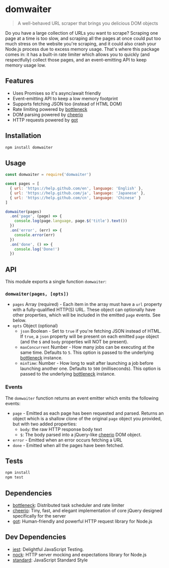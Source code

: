 # domwaiter

> A well-behaved URL scraper that brings you delicious DOM objects

Do you have a large collection of URLs you want to scrape? Scraping one page at a time is too slow, and scraping all the pages at once could put too much stress on the website you're scraping, and it could also crash your Node.js process due to excess memory usage. That's where this package comes in: it has a built-in rate limiter which allows you to quickly (and respectfully) collect those pages, and an event-emitting API to keep memory usage low.

## Features

- Uses Promises so it's async/await friendly
- Event-emitting API to keep a low memory footprint
- Supports fetching JSON too (instead of HTML DOM)
- Rate limiting powered by [bottleneck](https://ghub.io/bottleneck)
- DOM parsing powered by [cheerio](https://ghub.io/cheerio)
- HTTP requests powered by [got](https://ghub.io/got)

## Installation

```sh
npm install domwaiter
```

## Usage

```js
const domwaiter = require('domwaiter')

const pages = [
  { url: 'https://help.github.com/en', language: 'English' },
  { url: 'https://help.github.com/ja', language: 'Japanese' },
  { url: 'https://help.github.com/cn', language: 'Chinese' }
]

domwaiter(pages)
  .on('page', (page) => {
    console.log(page.language, page.$('title').text())
  })
  .on('error', (err) => {
    console.error(err)
  })
  .on('done', () => {
    console.log('Done!')
  })
```

## API

This module exports a single function `domwaiter`:

### `domwaiter(pages, [opts])`

- `pages` Array (required) - Each item in the array must have a `url` property with a fully-qualified HTTP(S) URL. These object can optionally have other properties, which will be included in the emitted `page` events. See below.
- `opts` Object (optional)
  - `json` Boolean - Set to `true` if you're fetching JSON instead of HTML. If `true`, a `json` property will be present on each emitted `page` object (and the `$` and `body` properties will NOT be present).
  - `maxConcurrent` Number - How many jobs can be executing at the same time. Defaults to `5`. This option is passed to the underlying [bottleneck](https://ghub.io/bottleneck#docs) instance.
  - `minTime`: Number - How long to wait after launching a job before launching another one. Defaults to `500` (milliseconds). This option is passed to the underlying [bottleneck](https://ghub.io/bottleneck#docs) instance.

### Events

The `domwaiter` function returns an event emitter which emits the following events:

- `page` - Emitted as each page has been requested and parsed. Returns an object which is a shallow clone of the original `page` object you provided, but with two added properties:
  - `body`: the raw HTTP response body text
  - `$`: The body parsed into a jQuery-like [cheerio](https://ghub.io/cheerio) DOM object.
- `error` - Emitted when an error occurs fetching a URL
- `done` - Emitted when all the pages have been fetched.

## Tests

```sh
npm install
npm test
```

## Dependencies

- [bottleneck](https://ghub.io/bottleneck): Distributed task scheduler and rate limiter
- [cheerio](https://ghub.io/cheerio): Tiny, fast, and elegant implementation of core jQuery designed specifically for the server
- [got](https://ghub.io/got): Human-friendly and powerful HTTP request library for Node.js

## Dev Dependencies

- [jest](https://ghub.io/jest): Delightful JavaScript Testing.
- [nock](https://ghub.io/nock): HTTP server mocking and expectations library for Node.js
- [standard](https://ghub.io/standard): JavaScript Standard Style